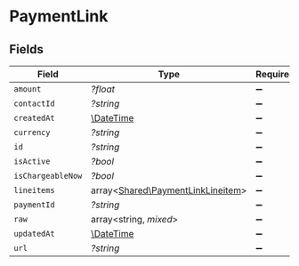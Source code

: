 # PaymentLink


## Fields

| Field                                                                           | Type                                                                            | Required                                                                        | Description                                                                     |
| ------------------------------------------------------------------------------- | ------------------------------------------------------------------------------- | ------------------------------------------------------------------------------- | ------------------------------------------------------------------------------- |
| `amount`                                                                        | *?float*                                                                        | :heavy_minus_sign:                                                              | N/A                                                                             |
| `contactId`                                                                     | *?string*                                                                       | :heavy_minus_sign:                                                              | N/A                                                                             |
| `createdAt`                                                                     | [\DateTime](https://www.php.net/manual/en/class.datetime.php)                   | :heavy_minus_sign:                                                              | N/A                                                                             |
| `currency`                                                                      | *?string*                                                                       | :heavy_minus_sign:                                                              | N/A                                                                             |
| `id`                                                                            | *?string*                                                                       | :heavy_minus_sign:                                                              | N/A                                                                             |
| `isActive`                                                                      | *?bool*                                                                         | :heavy_minus_sign:                                                              | N/A                                                                             |
| `isChargeableNow`                                                               | *?bool*                                                                         | :heavy_minus_sign:                                                              | N/A                                                                             |
| `lineitems`                                                                     | array<[Shared\PaymentLinkLineitem](../../Models/Shared/PaymentLinkLineitem.md)> | :heavy_minus_sign:                                                              | N/A                                                                             |
| `paymentId`                                                                     | *?string*                                                                       | :heavy_minus_sign:                                                              | N/A                                                                             |
| `raw`                                                                           | array<string, *mixed*>                                                          | :heavy_minus_sign:                                                              | N/A                                                                             |
| `updatedAt`                                                                     | [\DateTime](https://www.php.net/manual/en/class.datetime.php)                   | :heavy_minus_sign:                                                              | N/A                                                                             |
| `url`                                                                           | *?string*                                                                       | :heavy_minus_sign:                                                              | N/A                                                                             |
